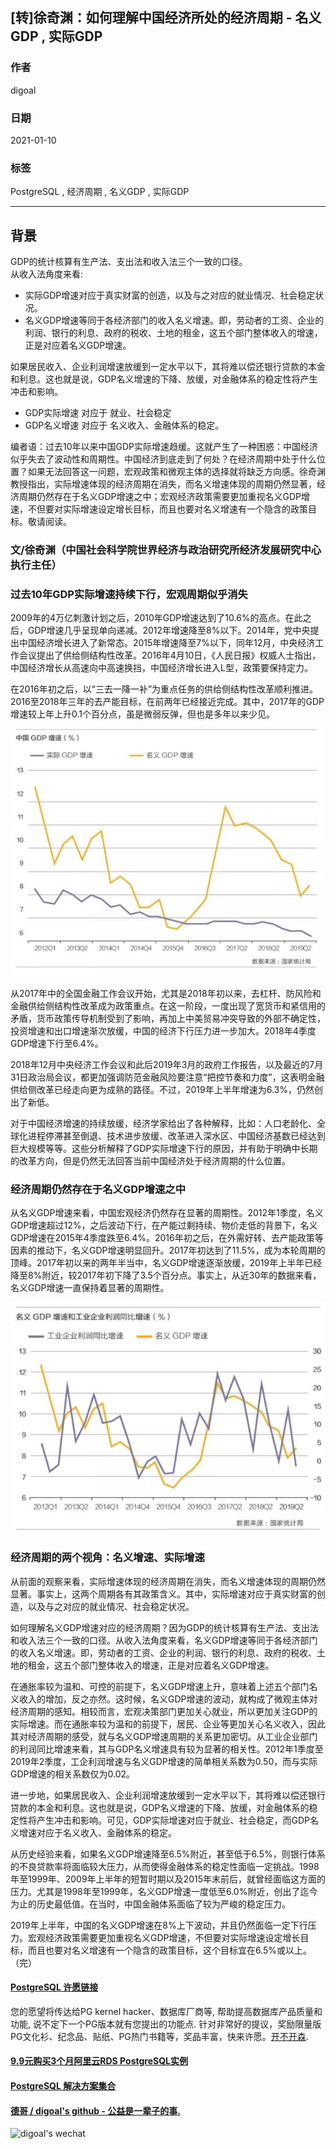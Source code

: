 ## [转]徐奇渊：如何理解中国经济所处的经济周期 - 名义GDP , 实际GDP  
  
### 作者  
digoal  
  
### 日期  
2021-01-10   
  
### 标签  
PostgreSQL , 经济周期 , 名义GDP , 实际GDP  
  
----  
  
## 背景  
GDP的统计核算有生产法、支出法和收入法三个一致的口径。  
从收入法角度来看:  
- 实际GDP增速对应于真实财富的创造，以及与之对应的就业情况、社会稳定状况。   
- 名义GDP增速等同于各经济部门的收入名义增速。即，劳动者的工资、企业的利润、银行的利息、政府的税收、土地的租金，这五个部门整体收入的增速，正是对应着名义GDP增速。  
  
如果居民收入、企业利润增速放缓到一定水平以下，其将难以偿还银行贷款的本金和利息。这也就是说，GDP名义增速的下降、放缓，对金融体系的稳定性将产生冲击和影响。    
  
- GDP实际增速 对应于 就业、社会稳定  
- GDP名义增速 对应于 名义收入、金融体系的稳定。  

编者语：过去10年以来中国GDP实际增速趋缓。这就产生了一种困惑：中国经济似乎失去了波动性和周期性。中国经济到底走到了何处？在经济周期中处于什么位置？如果无法回答这一问题，宏观政策和微观主体的选择就将缺乏方向感。徐奇渊教授指出，实际增速体现的经济周期在消失，而名义增速体现的周期仍然显著，经济周期仍然存在于名义GDP增速之中；宏观经济政策需要更加重视名义GDP增速，不但要对实际增速设定增长目标，而且也要对名义增速有一个隐含的政策目标。敬请阅读。   
   
### 文/徐奇渊（中国社会科学院世界经济与政治研究所经济发展研究中心执行主任）  
   
### 过去10年GDP实际增速持续下行，宏观周期似乎消失  
   
2009年的4万亿刺激计划之后，2010年GDP增速达到了10.6%的高点。在此之后，GDP增速几乎呈现单向递减。2012年增速降至8%以下。2014年，党中央提出中国经济增长进入了新常态。2015年增速降至7%以下，同年12月，中央经济工作会议提出了供给侧结构性改革。2016年4月10日，《人民日报》权威人士指出，中国经济增长从高速向中高速换挡，中国经济增长进入L型，政策要保持定力。  
   
在2016年初之后，以“三去一降一补”为重点任务的供给侧结构性改革顺利推进。2016至2018年三年的去产能目标，在前两年已经接近完成。其中，2017年的GDP增速较上年上升0.1个百分点，虽是微弱反弹，但也是多年以来少见。  
   
![pic](20210110_01_pic_001.jpg)  
   
从2017年中的全国金融工作会议开始，尤其是2018年初以来，去杠杆、防风险和金融供给侧结构性改革成为政策重点。在这一阶段，一度出现了宽货币和紧信用的矛盾，货币政策传导机制受到了影响，再加上中美贸易冲突导致的外部不确定性，投资增速和出口增速渐次放缓，中国的经济下行压力进一步加大。2018年4季度GDP增速下行至6.4%。  
   
2018年12月中央经济工作会议和此后2019年3月的政府工作报告，以及最近的7月31日政治局会议，都更加强调防范金融风险要注意“把控节奏和力度”，这表明金融供给侧改革已经走向更为成熟的路径。不过，2019年上半年增速为6.3%，仍然创出了新低。  
   
对于中国经济增速的持续放缓，经济学家给出了各种解释，比如：人口老龄化、全球化进程停滞甚至倒退、技术进步放缓、改革进入深水区、中国经济基数已经达到巨大规模等等。这些分析解释了GDP实际增速下行的原因，并有助于明确中长期的改革方向，但是仍然无法回答当前中国经济处于经济周期的什么位置。  
   
### 经济周期仍然存在于名义GDP增速之中  
   
从名义GDP增速来看，中国宏观经济仍然存在显著的周期性。2012年1季度，名义GDP增速超过12%，之后波动下行，在产能过剩持续、物价走低的背景下，名义GDP增速在2015年4季度跌至6.4%。2016年初之后，在外需好转、去产能政策等因素的推动下，名义GDP增速明显回升。2017年初达到了11.5%，成为本轮周期的顶峰。2017年初以来的两年半当中，名义GDP增速逐渐放缓，2019年上半年已经降至8%附近，较2017年初下降了3.5个百分点。事实上，从近30年的数据来看，名义GDP增速一直保持着显著的周期性。  
   
![pic](20210110_01_pic_002.jpg)  
   
### 经济周期的两个视角：名义增速、实际增速  
   
从前面的观察来看，实际增速体现的经济周期在消失，而名义增速体现的周期仍然显著。事实上，这两个周期各有其政策含义。其中，实际增速对应于真实财富的创造，以及与之对应的就业情况、社会稳定状况。  
   
如何理解名义GDP增速对应的经济周期？因为GDP的统计核算有生产法、支出法和收入法三个一致的口径。从收入法角度来看，名义GDP增速等同于各经济部门的收入名义增速。即，劳动者的工资、企业的利润、银行的利息、政府的税收、土地的租金，这五个部门整体收入的增速，正是对应着名义GDP增速。  
   
在通胀率较为温和、可控的前提下，名义GDP增速上升，意味着上述五个部门名义收入的增加，反之亦然。这时候，名义GDP增速的波动，就构成了微观主体对经济周期的感知。相较而言，宏观决策部门更加关心就业，所以更加关注GDP的实际增速。而在通胀率较为温和的前提下，居民、企业等更加关心名义收入，因此其对经济周期的感受，就与名义GDP增速周期的关系更加密切。从工业企业部门的利润同比增速来看，其与GDP名义增速具有较为显著的相关性。2012年1季度至2019年2季度，工企利润增速与名义GDP增速的简单相关系数为0.50，而与实际GDP增速的相关系数仅为0.02。  
   
进一步地，如果居民收入、企业利润增速放缓到一定水平以下，其将难以偿还银行贷款的本金和利息。这也就是说，GDP名义增速的下降、放缓，对金融体系的稳定性将产生冲击和影响。可见，GDP实际增速对应于就业、社会稳定，而GDP名义增速对应于名义收入、金融体系的稳定。  
   
从历史经验来看，如果名义GDP增速降至6.5%附近，甚至低于6.5%，则银行体系的不良贷款率将面临较大压力，从而使得金融体系的稳定性面临一定挑战。1998年至1999年、2009年上半年的短暂时期以及2015年末前后，就曾经面临这方面的压力。尤其是1998年至1999年，名义GDP增速一度低至6.0%附近，创出了迄今为止的历史最低值。在当时，中国金融体系面临了较为严峻的稳定压力。  
   
2019年上半年，中国的名义GDP增速在8%上下波动，并且仍然面临一定下行压力。宏观经济政策需要更加重视名义GDP增速，不但要对实际增速设定增长目标，而且也要对名义增速有一个隐含的政策目标，这个目标宜在6.5%或以上。（完）  
     
  
#### [PostgreSQL 许愿链接](https://github.com/digoal/blog/issues/76 "269ac3d1c492e938c0191101c7238216")
您的愿望将传达给PG kernel hacker、数据库厂商等, 帮助提高数据库产品质量和功能, 说不定下一个PG版本就有您提出的功能点. 针对非常好的提议，奖励限量版PG文化衫、纪念品、贴纸、PG热门书籍等，奖品丰富，快来许愿。[开不开森](https://github.com/digoal/blog/issues/76 "269ac3d1c492e938c0191101c7238216").  
  
  
#### [9.9元购买3个月阿里云RDS PostgreSQL实例](https://www.aliyun.com/database/postgresqlactivity "57258f76c37864c6e6d23383d05714ea")
  
  
#### [PostgreSQL 解决方案集合](https://yq.aliyun.com/topic/118 "40cff096e9ed7122c512b35d8561d9c8")
  
  
#### [德哥 / digoal's github - 公益是一辈子的事.](https://github.com/digoal/blog/blob/master/README.md "22709685feb7cab07d30f30387f0a9ae")
  
  
![digoal's wechat](../pic/digoal_weixin.jpg "f7ad92eeba24523fd47a6e1a0e691b59")
  
